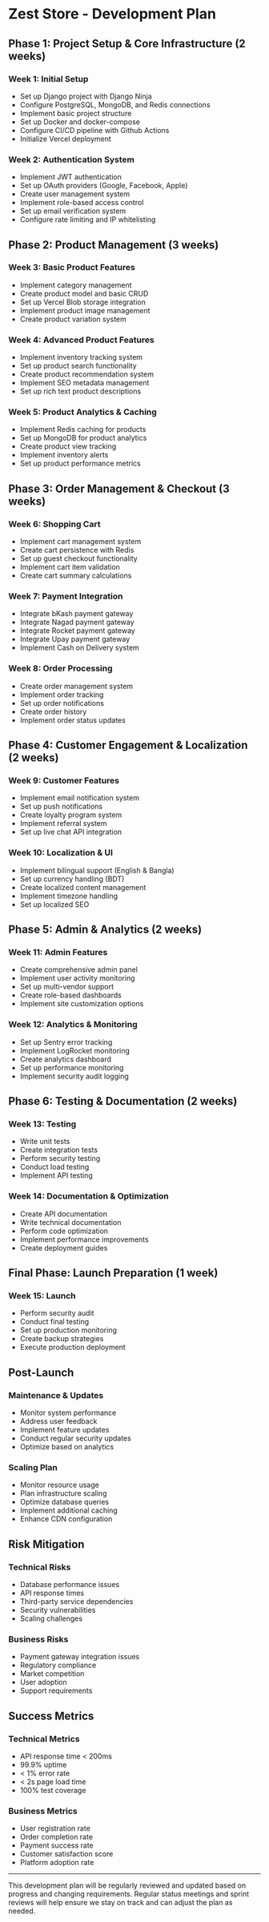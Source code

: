 # Zest Store - Development Plan

## Phase 1: Project Setup & Core Infrastructure (2 weeks)

### Week 1: Initial Setup
- Set up Django project with Django Ninja
- Configure PostgreSQL, MongoDB, and Redis connections
- Implement basic project structure
- Set up Docker and docker-compose
- Configure CI/CD pipeline with Github Actions
- Initialize Vercel deployment

### Week 2: Authentication System
- Implement JWT authentication
- Set up OAuth providers (Google, Facebook, Apple)
- Create user management system
- Implement role-based access control
- Set up email verification system
- Configure rate limiting and IP whitelisting

## Phase 2: Product Management (3 weeks)

### Week 3: Basic Product Features
- Implement category management
- Create product model and basic CRUD
- Set up Vercel Blob storage integration
- Implement product image management
- Create product variation system

### Week 4: Advanced Product Features
- Implement inventory tracking system
- Set up product search functionality
- Create product recommendation system
- Implement SEO metadata management
- Set up rich text product descriptions

### Week 5: Product Analytics & Caching
- Implement Redis caching for products
- Set up MongoDB for product analytics
- Create product view tracking
- Implement inventory alerts
- Set up product performance metrics

## Phase 3: Order Management & Checkout (3 weeks)

### Week 6: Shopping Cart
- Implement cart management system
- Create cart persistence with Redis
- Set up guest checkout functionality
- Implement cart item validation
- Create cart summary calculations

### Week 7: Payment Integration
- Integrate bKash payment gateway
- Integrate Nagad payment gateway
- Integrate Rocket payment gateway
- Integrate Upay payment gateway
- Implement Cash on Delivery system

### Week 8: Order Processing
- Create order management system
- Implement order tracking
- Set up order notifications
- Create order history
- Implement order status updates

## Phase 4: Customer Engagement & Localization (2 weeks)

### Week 9: Customer Features
- Implement email notification system
- Set up push notifications
- Create loyalty program system
- Implement referral system
- Set up live chat API integration

### Week 10: Localization & UI
- Implement bilingual support (English & Bangla)
- Set up currency handling (BDT)
- Create localized content management
- Implement timezone handling
- Set up localized SEO

## Phase 5: Admin & Analytics (2 weeks)

### Week 11: Admin Features
- Create comprehensive admin panel
- Implement user activity monitoring
- Set up multi-vendor support
- Create role-based dashboards
- Implement site customization options

### Week 12: Analytics & Monitoring
- Set up Sentry error tracking
- Implement LogRocket monitoring
- Create analytics dashboard
- Set up performance monitoring
- Implement security audit logging

## Phase 6: Testing & Documentation (2 weeks)

### Week 13: Testing
- Write unit tests
- Create integration tests
- Perform security testing
- Conduct load testing
- Implement API testing

### Week 14: Documentation & Optimization
- Create API documentation
- Write technical documentation
- Perform code optimization
- Implement performance improvements
- Create deployment guides

## Final Phase: Launch Preparation (1 week)

### Week 15: Launch
- Perform security audit
- Conduct final testing
- Set up production monitoring
- Create backup strategies
- Execute production deployment

## Post-Launch

### Maintenance & Updates
- Monitor system performance
- Address user feedback
- Implement feature updates
- Conduct regular security updates
- Optimize based on analytics

### Scaling Plan
- Monitor resource usage
- Plan infrastructure scaling
- Optimize database queries
- Implement additional caching
- Enhance CDN configuration

## Risk Mitigation

### Technical Risks
- Database performance issues
- API response times
- Third-party service dependencies
- Security vulnerabilities
- Scaling challenges

### Business Risks
- Payment gateway integration issues
- Regulatory compliance
- Market competition
- User adoption
- Support requirements

## Success Metrics

### Technical Metrics
- API response time < 200ms
- 99.9% uptime
- < 1% error rate
- < 2s page load time
- 100% test coverage

### Business Metrics
- User registration rate
- Order completion rate
- Payment success rate
- Customer satisfaction score
- Platform adoption rate

---

This development plan will be regularly reviewed and updated based on progress and changing requirements. Regular status meetings and sprint reviews will help ensure we stay on track and can adjust the plan as needed. 